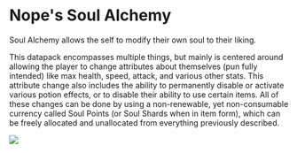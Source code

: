 # Nope's Soul Alchemy

Soul Alchemy allows the self to modify their own soul to their liking.

This datapack encompasses multiple things, but mainly is centered around allowing the player to change attributes about themselves (pun fully intended) like max health, speed, attack, and various other stats. This attribute change also includes the ability to permanently disable or activate various potion effects, or to disable their ability to use certain items. All of these changes can be done by using a non-renewable, yet non-consumable currency called Soul Points (or Soul Shards when in item form), which can be freely allocated and unallocated from everything previously described.

[![](http://markdown-videos-api.jorgenkh.no/youtube/imIYL49D1fI)](https://youtube.com/imIYL49D1fI)